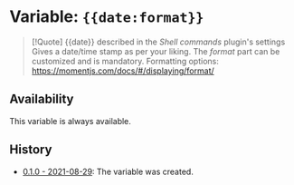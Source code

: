 # Variable: `{{date:format}}`
> [!Quote] {{date}} described in the *Shell commands* plugin's settings
> Gives a date/time stamp as per your liking. The *format* part can be customized and is mandatory. Formatting options: https://momentjs.com/docs/#/displaying/format/

## Availability
This variable is always available.

## History
- [0.1.0 - 2021-08-29](https://github.com/Taitava/obsidian-shellcommands/blob/main/CHANGELOG.md#010---2021-08-29): The variable was created.